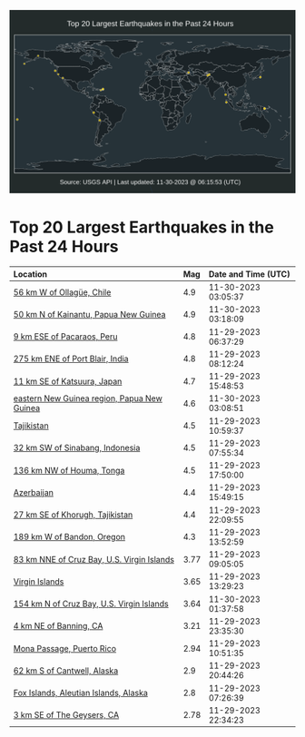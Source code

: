 ![Map](./map.png)

# Top 20 Largest Earthquakes in the Past 24 Hours

| Location | Mag | Date and Time (UTC) |
|:---|:---|:---|
| [56 km W of Ollagüe, Chile](https://earthquake.usgs.gov/earthquakes/eventpage/us7000lepj) | 4.9 | 11-30-2023 03:05:37 |
| [50 km N of Kainantu, Papua New Guinea](https://earthquake.usgs.gov/earthquakes/eventpage/us7000lepp) | 4.9 | 11-30-2023 03:18:09 |
| [9 km ESE of Pacaraos, Peru](https://earthquake.usgs.gov/earthquakes/eventpage/us7000lehj) | 4.8 | 11-29-2023 06:37:29 |
| [275 km ENE of Port Blair, India](https://earthquake.usgs.gov/earthquakes/eventpage/us7000lei7) | 4.8 | 11-29-2023 08:12:24 |
| [11 km SE of Katsuura, Japan](https://earthquake.usgs.gov/earthquakes/eventpage/us7000lejh) | 4.7 | 11-29-2023 15:48:53 |
| [eastern New Guinea region, Papua New Guinea](https://earthquake.usgs.gov/earthquakes/eventpage/us7000lepm) | 4.6 | 11-30-2023 03:08:51 |
| [Tajikistan](https://earthquake.usgs.gov/earthquakes/eventpage/us7000leig) | 4.5 | 11-29-2023 10:59:37 |
| [32 km SW of Sinabang, Indonesia](https://earthquake.usgs.gov/earthquakes/eventpage/us7000lei4) | 4.5 | 11-29-2023 07:55:34 |
| [136 km NW of Houma, Tonga](https://earthquake.usgs.gov/earthquakes/eventpage/us7000lem8) | 4.5 | 11-29-2023 17:50:00 |
| [Azerbaijan](https://earthquake.usgs.gov/earthquakes/eventpage/us7000lejg) | 4.4 | 11-29-2023 15:49:15 |
| [27 km SE of Khorugh, Tajikistan](https://earthquake.usgs.gov/earthquakes/eventpage/us7000lenu) | 4.4 | 11-29-2023 22:09:55 |
| [189 km W of Bandon, Oregon](https://earthquake.usgs.gov/earthquakes/eventpage/us7000lej1) | 4.3 | 11-29-2023 13:52:59 |
| [83 km NNE of Cruz Bay, U.S. Virgin Islands](https://earthquake.usgs.gov/earthquakes/eventpage/pr2023333000) | 3.77 | 11-29-2023 09:05:05 |
| [Virgin Islands](https://earthquake.usgs.gov/earthquakes/eventpage/pr2023333001) | 3.65 | 11-29-2023 13:29:23 |
| [154 km N of Cruz Bay, U.S. Virgin Islands](https://earthquake.usgs.gov/earthquakes/eventpage/pr2023334000) | 3.64 | 11-30-2023 01:37:58 |
| [4 km NE of Banning, CA](https://earthquake.usgs.gov/earthquakes/eventpage/ci39719898) | 3.21 | 11-29-2023 23:35:30 |
| [Mona Passage, Puerto Rico](https://earthquake.usgs.gov/earthquakes/eventpage/pr71432533) | 2.94 | 11-29-2023 10:51:35 |
| [62 km S of Cantwell, Alaska](https://earthquake.usgs.gov/earthquakes/eventpage/ak023fb24q21) | 2.9 | 11-29-2023 20:44:26 |
| [Fox Islands, Aleutian Islands, Alaska](https://earthquake.usgs.gov/earthquakes/eventpage/ak023fauaa53) | 2.8 | 11-29-2023 07:26:39 |
| [3 km SE of The Geysers, CA](https://earthquake.usgs.gov/earthquakes/eventpage/nc73969671) | 2.78 | 11-29-2023 22:34:23 |
